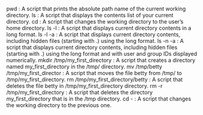 pwd : A script that prints the absolute path name of the current working directory.
ls : A script that displays the contents list of your current directory.
cd : A script that changes the working directory to the user’s home directory.
ls -l : A script that displays current directory contents in a long format.
ls -l -a : A script that displays current directory contents, including hidden files (starting with .) using the long format.
ls -n -a : A script that displays current directory contents, including hidden files (starting with .) using the long format and with user and group IDs displayed numerically.
mkdir /tmp/my_first_directory : A script that creates a directory named my_first_directory in the /tmp/ directory.
mv /tmp/betty /tmp/my_first_director : A script that moves the file betty from /tmp/ to /tmp/my_first_directory.
rm /tmp/my_first_directory/betty : A script that deletes the file betty in /tmp/my_first_directory directory.
rm -r /tmp/my_first_directory : A script that deletes the directory my_first_directory that is in the /tmp directory.
cd - : A script that changes the working directory to the previous one.

